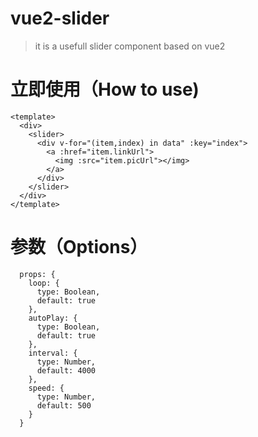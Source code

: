 # vue2-slider

> it is a usefull slider component based on vue2

# 立即使用（How to use)
```
<template>
  <div>
    <slider>
      <div v-for="(item,index) in data" :key="index">
        <a :href="item.linkUrl">
          <img :src="item.picUrl"></img>
        </a>
      </div>
    </slider>
  </div>
</template>
```
# 参数（Options）
```
  props: {
    loop: {
      type: Boolean,
      default: true
    },
    autoPlay: {
      type: Boolean,
      default: true
    },
    interval: {
      type: Number,
      default: 4000
    },
    speed: {
      type: Number,
      default: 500
    }
  }
```
